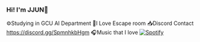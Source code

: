 ### Hi! I'm JJUN🦖
⚙️Studying in GCU AI Department
🔐I Love Escape room
📥Discord Contact
  https://discord.gg/SpmnhkbHgm
🎧Music that I love
  [![Spotify](https://spotify-github-readme.vercel.app/api/spotify)](https://open.spotify.com/collection/tracks)
